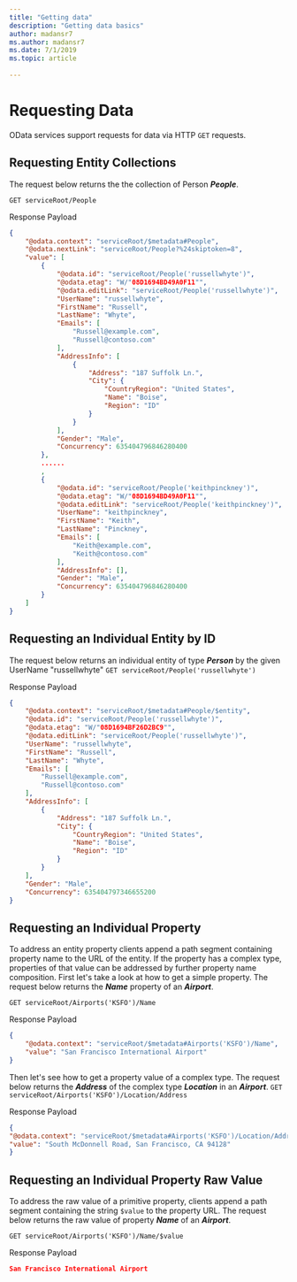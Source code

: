 ```yaml
---
title: "Getting data"
description: "Getting data basics"
author: madansr7
ms.author: madansr7
ms.date: 7/1/2019
ms.topic: article
 
---
```

# Requesting Data

OData services support requests for data via HTTP `GET` requests.

## Requesting Entity Collections

The request below returns the the collection of Person ***People***.

`GET serviceRoot/People`

Response Payload

```json
{
    "@odata.context": "serviceRoot/$metadata#People",
    "@odata.nextLink": "serviceRoot/People?%24skiptoken=8",
    "value": [
        {
            "@odata.id": "serviceRoot/People('russellwhyte')",
            "@odata.etag": "W/"08D1694BD49A0F11"",
            "@odata.editLink": "serviceRoot/People('russellwhyte')",
            "UserName": "russellwhyte",
            "FirstName": "Russell",
            "LastName": "Whyte",
            "Emails": [
                "Russell@example.com",
                "Russell@contoso.com"
            ],
            "AddressInfo": [
                {
                    "Address": "187 Suffolk Ln.",
                    "City": {
                        "CountryRegion": "United States",
                        "Name": "Boise",
                        "Region": "ID"
                    }
                }
            ],
            "Gender": "Male",
            "Concurrency": 635404796846280400
        },
        ......
        ,
        {
            "@odata.id": "serviceRoot/People('keithpinckney')",
            "@odata.etag": "W/"08D1694BD49A0F11"",
            "@odata.editLink": "serviceRoot/People('keithpinckney')",
            "UserName": "keithpinckney",
            "FirstName": "Keith",
            "LastName": "Pinckney",
            "Emails": [
                "Keith@example.com",
                "Keith@contoso.com"
            ],
            "AddressInfo": [],
            "Gender": "Male",
            "Concurrency": 635404796846280400
        }
    ]
}
```

## Requesting an Individual Entity by ID

The request below returns an individual entity of type ***Person*** by the given UserName "russellwhyte"
`GET serviceRoot/People('russellwhyte') `

Response Payload

```json
{
    "@odata.context": "serviceRoot/$metadata#People/$entity",
    "@odata.id": "serviceRoot/People('russellwhyte')",
    "@odata.etag": "W/"08D1694BF26D2BC9"",
    "@odata.editLink": "serviceRoot/People('russellwhyte')",
    "UserName": "russellwhyte",
    "FirstName": "Russell",
    "LastName": "Whyte",
    "Emails": [
        "Russell@example.com",
        "Russell@contoso.com"
    ],
    "AddressInfo": [
        {
            "Address": "187 Suffolk Ln.",
            "City": {
                "CountryRegion": "United States",
                "Name": "Boise",
                "Region": "ID"
            }
        }
    ],
    "Gender": "Male",
    "Concurrency": 635404797346655200
}
```


## Requesting an Individual Property

To address an entity property clients append a path segment containing property name to the URL of the entity. If the property has a complex type, properties of that value can be addressed by further property name composition.
First let's take a look at how to get a simple property. The request below returns the ***Name*** property of an ***Airport***.

`GET serviceRoot/Airports('KSFO')/Name`

Response Payload

```json
{
    "@odata.context": "serviceRoot/$metadata#Airports('KSFO')/Name",
    "value": "San Francisco International Airport"
}
```

Then let's see how to get a property value of a complex type. The request below returns the ***Address*** of the complex type ***Location*** in an ***Airport***.
`GET serviceRoot/Airports('KSFO')/Location/Address `

Response Payload

```json
{
"@odata.context": "serviceRoot/$metadata#Airports('KSFO')/Location/Address",
"value": "South McDonnell Road, San Francisco, CA 94128"
}
```

## Requesting an Individual Property Raw Value

To address the raw value of a primitive property, clients append a path segment containing the string `$value` to the property URL. The request below returns the raw value of property ***Name*** of an ***Airport***.

`GET serviceRoot/Airports('KSFO')/Name/$value`

Response Payload

```json
San Francisco International Airport
```
